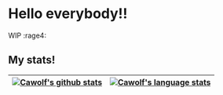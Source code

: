 # Hello everybody!!
WIP :rage4:

## My stats!
<p align="center">
        
| <a href="https://github.com/anuraghazra/github-readme-stats"><img alt="Cawolf's github stats" src="https://github-readme-stats.vercel.app/api?username=cawolfkreo&show_icons=true&count_private=true&theme=synthwave&custom_title=My+Github+Stats"></img></a> | <a href="https://github.com/anuraghazra/github-readme-stats"><img alt="Cawolf's language stats" src="https://github-readme-stats.vercel.app/api/top-langs?username=cawolfkreo&langs_count=9&hide=ShaderLab&theme=synthwave&custom_title=My+most+used+languages+on+Github&layout=compact"></img></a> |
| ------- | ----- |

</p>
